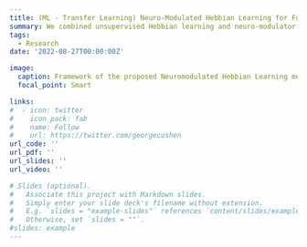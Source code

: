 ```yaml
---
title: (ML - Transfer Learning) Neuro-Modulated Hebbian Learning for Fully Test-Time Adaptation
summary: We combined unsupervised Hebbian learning and neuro-modulator to update the source model during inference stage and ncorporated a soft decision rule into the feed-forward Hebbian learning to improve its competitive learning. Our proposed method outperformed the previous state-of-the-art by 1.4%, 2.4%, 2.3% on CIFAR10-C, CIFAR100-C and ImageNet-C datasets.
tags:
  - Research
date: '2022-08-27T00:00:00Z'

image:
  caption: Framework of the proposed Neuromodulated Hebbian Learning method.
  focal_point: Smart

links:
#  - icon: twitter
#    icon_pack: fab
#    name: Follow
#    url: https://twitter.com/georgecushen
url_code: ''
url_pdf: ''
url_slides: ''
url_video: ''

# Slides (optional).
#   Associate this project with Markdown slides.
#   Simply enter your slide deck's filename without extension.
#   E.g. `slides = "example-slides"` references `content/slides/example-slides.md`.
#   Otherwise, set `slides = ""`.
#slides: example
---
```

